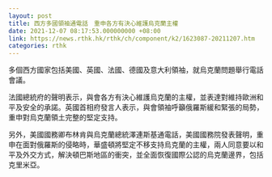 ```yaml
---
layout: post
title: 西方多國領袖通電話　重申各方有決心維護烏克蘭主權
date: 2021-12-07 08:17:53.000000000 +08:00
link: https://news.rthk.hk/rthk/ch/component/k2/1623087-20211207.htm
categories: rthk
---
```


多個西方國家包括美國、英國、法國、德國及意大利領袖，就烏克蘭問題舉行電話會議。

法國總統府的聲明表示，與會各方有決心維護烏克蘭的主權，並表達對維持歐洲和平及安全的承諾。英國首相府發言人表示，與會領袖呼籲俄羅斯緩和緊張的局勢，重申對烏克蘭領土完整的堅定支持。

另外，美國國務卿布林肯與烏克蘭總統澤連斯基通電話，美國國務院發表聲明，重申在面對俄羅斯的侵略時，華盛頓將堅定不移支持烏克蘭的主權，兩人同意要以和平及外交方式，解決頓巴斯地區的衝突，並全面恢復國際公認的烏克蘭邊界，包括克里米亞。
